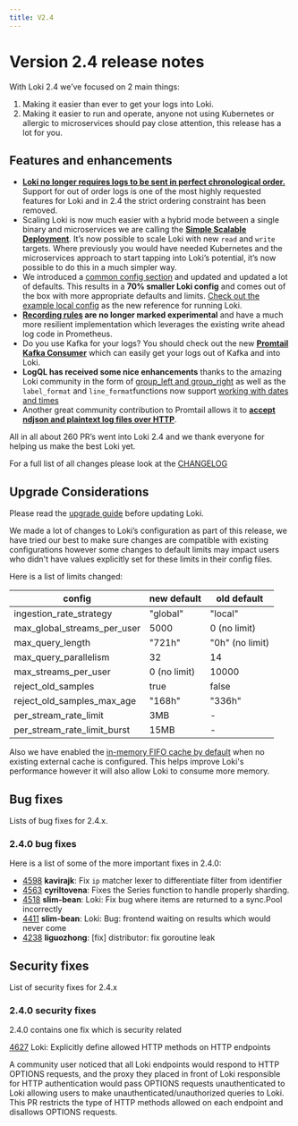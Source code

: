 ```yaml
---
title: V2.4
---
```


# Version 2.4 release notes

With Loki 2.4 we’ve focused on 2 main things:

1. Making it easier than ever to get your logs into Loki. 
2. Making it easier to run and operate, anyone not using Kubernetes or allergic to microservices should pay close attention, this release has a lot for you.

## Features and enhancements

* [**Loki no longer requires logs to be sent in perfect chronological order.**](../../configuration/#accept-out-of-order-writes) Support for out of order logs is one of the most highly requested features for Loki and in 2.4 the strict ordering constraint has been removed.
* Scaling Loki is now much easier with a hybrid mode between a single binary and microservices we are calling the [**Simple Scalable Deployment**](../../fundamentals/architecture/#modes-of-operation). It’s now possible to scale Loki with new `read` and `write` targets. Where previously you would have needed Kubernetes and the microservices approach to start tapping into Loki’s potential, it’s now possible to do this in a much simpler way.
* We introduced a [common config section](../../configuration/#common_config) and updated and updated a lot of defaults. This results in a **70% smaller Loki config** and comes out of the box with more appropriate defaults and limits. [Check out the example local config](https://github.com/grafana/loki/blob/main/cmd/loki/loki-local-config.yaml) as the new reference for running Loki.
* **[Recording rules](../../rules/#recording-rules) are no longer marked experimental** and have a much more resilient implementation which leverages the existing write ahead log code in Prometheus.
* Do you use Kafka for your logs? You should check out the new [**Promtail Kafka Consumer**](../../clients/promtail/scraping/#kafka) which can easily get your logs out of Kafka and into Loki.
* **LogQL has received some nice enhancements** thanks to the amazing Loki community in the form of [group_left and group_right](../../logql/#many-to-one-and-one-to-many-vector-matches) as well as  the `label_format` and `line_format`functions now support [working with dates and times](../../logql/template_functions/#now)
* Another great community contribution to Promtail allows it to [**accept ndjson and plaintext log files over HTTP**](../../clients/promtail/configuration/#loki_push_api).

All in all about 260 PR’s went into Loki 2.4 and we thank everyone for helping us make the best Loki yet.

For a full list of all changes please look at the [CHANGELOG](https://github.com/grafana/loki/blob/main/CHANGELOG.md#240-20211105)

## Upgrade Considerations

Please read the [upgrade guide](../../upgrading/#240) before updating Loki.

We made a lot of changes to Loki’s configuration as part of this release, we have tried our best to make sure changes are compatible with existing configurations however some changes to default limits may impact users who didn't have values explicitly set for these limits in their config files.

Here is a list of limits changed:

| config | new default | old default |
| --- | --- | --- |
| ingestion_rate_strategy | "global" | "local" |
| max_global_streams_per_user | 5000 | 0 (no limit) |
| max_query_length | "721h" | "0h" (no limit) |
| max_query_parallelism | 32 | 14 |
| max_streams_per_user | 0 (no limit) | 10000 |
| reject_old_samples | true | false |
| reject_old_samples_max_age | "168h" | "336h" |
| per_stream_rate_limit | 3MB | - |
| per_stream_rate_limit_burst | 15MB | - |

Also we have enabled the [in-memory FIFO cache by default](https://github.com/grafana/loki/pull/4519) when no existing external cache is configured. This helps improve Loki's performance however it will also allow Loki to consume more memory.

## Bug fixes

Lists of bug fixes for 2.4.x.

### 2.4.0 bug fixes

Here is a list of some of the more important fixes in 2.4.0:

* [4598](https://github.com/grafana/loki/pull/4598) **kavirajk**: Fix `ip` matcher lexer to differentiate filter from identifier
* [4563](https://github.com/grafana/loki/pull/4563) **cyriltovena**: Fixes the Series function to handle properly sharding.
* [4518](https://github.com/grafana/loki/pull/4518) **slim-bean**: Loki: Fix bug where items are returned to a sync.Pool incorrectly
* [4411](https://github.com/grafana/loki/pull/4411) **slim-bean**: Loki: Bug: frontend waiting on results which would never come
* [4238](https://github.com/grafana/loki/pull/4238) **liguozhong**: [fix] distributor: fix goroutine leak

## Security fixes

List of security fixes for 2.4.x

### 2.4.0 security fixes

2.4.0 contains one fix which is security related

[4627](https://github.com/grafana/loki/pull/4627) Loki: Explicitly define allowed HTTP methods on HTTP endpoints

A community user noticed that all Loki endpoints would respond to HTTP OPTIONS requests, and the proxy they placed in front of Loki responsible for HTTP authentication would pass OPTIONS requests unauthenticated to Loki allowing users to make unauthenticated/unauthorized queries to Loki. This PR restricts the type of HTTP methods allowed on each endpoint and disallows OPTIONS requests.

